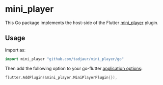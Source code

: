 # mini_player

This Go package implements the host-side of the Flutter [mini_player](https://github.com/tadjaur/mini_player) plugin.

## Usage

Import as:

```go
import mini_player "github.com/tadjaur/mini_player/go"
```

Then add the following option to your go-flutter [application options](https://github.com/go-flutter-desktop/go-flutter/wiki/Plugin-info):

```go
flutter.AddPlugin(&mini_player.MiniPlayerPlugin{}),
```

